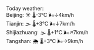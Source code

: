 Today weather:  
Beijing: ☀️ 🌡️-3°C 🌬️↓4km/h  
Tianjin: 🌫  🌡️+3°C 🌬️↓7km/h  
Shijiazhuang: 🌫  🌡️+1°C 🌬️↗7km/h  
Tangshan: 🌦 🌡️+3°C 🌬️→9km/h  
